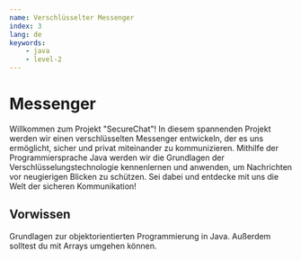 ```yaml
---
name: Verschlüsselter Messenger
index: 3
lang: de
keywords: 
    - java
    - level-2
---
```


# Messenger

Willkommen zum Projekt "SecureChat"! In diesem spannenden Projekt werden wir einen verschlüsselten Messenger entwickeln, der es uns ermöglicht, sicher und privat miteinander zu kommunizieren. Mithilfe der Programmiersprache Java werden wir die Grundlagen der Verschlüsselungstechnologie kennenlernen und anwenden, um Nachrichten vor neugierigen Blicken zu schützen. Sei dabei und entdecke mit uns die Welt der sicheren Kommunikation!

## Vorwissen

Grundlagen zur objektorientierten Programmierung in Java. Außerdem solltest du mit Arrays umgehen können.